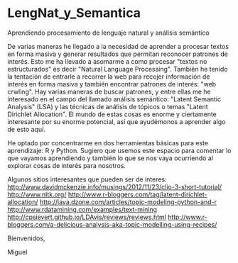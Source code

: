 # LengNat_y_Semantica
Aprendiendo procesamiento de lenguaje natural y análisis semántico

De varias maneras he llegado a la necesidad de aprender a procesar textos en forma masiva y generar resultados que permitan reconocer patrones de interés.  Esto me ha llevado a asomarme a como procesar "textos no estructurados" es decir "Natural Language Processing".  También he tenido la tentación de entrarle a recorrer la web para recojer información de interés en forma masiva y también encontrar patrones de interés: "web crwling".  Hay varias maneras de buscar patrones, y entre ellas me he interesado en el campo del llamado análisis semántico: "Latent Semantic Analysis" (LSA) y las técnicas de análisis de tópicos o temas "Latent Dirichlet Allocation".  El mundo de estas cosas es enorme y ciertamente interesante por su enorme potencial, así que ayudémonos a aprender algo de esto aquí.

He optado por concentrarme en dos herramientas básicas para este aprendizaje: R y Python.  Sugiero que usemos este espacio para comentar lo que vayamos aprendiendo y también lo que se nos vaya ocurriendo al explorar cosas de interés para nosotros.

Algunos sitios interesantes que pueden ser de interes:
http://www.davidmckenzie.info/musings/2012/11/23/clio-3-short-tutorial/
http://www.nltk.org/
http://www.r-bloggers.com/tag/latent-dirichlet-allocation/
http://java.dzone.com/articles/topic-modeling-python-and-r
http://www.rdatamining.com/examples/text-mining
http://cpsievert.github.io/LDAvis/reviews/reviews.html
http://www.r-bloggers.com/a-delicious-analysis-aka-topic-modelling-using-recipes/


Bienvenidos,

Miguel
